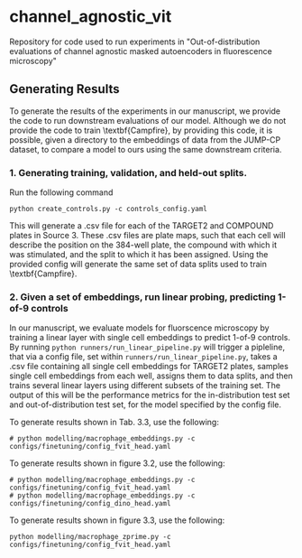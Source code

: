 # channel_agnostic_vit
Repository for code used to run experiments in "Out-of-distribution evaluations of channel agnostic masked autoencoders in fluorescence microscopy"

## Generating Results

To generate the results of the experiments in our manuscript, we provide the code to run downstream evaluations of our model. Although we do not provide the code to train \textbf{Campfire}, by providing this code, it is possible, given a directory to the embeddings of data from the JUMP-CP dataset, to compare a model to ours using the same downstream criteria. 


### 1. Generating training, validation, and held-out splits. 

Run the following command 
```
python create_controls.py -c controls_config.yaml
```
This will generate a .csv file for each of the TARGET2 and COMPOUND plates in Source 3. These .csv files are plate maps, such that each cell will describe the position on the 384-well plate, the compound with which it was stimulated, and the split to which it has been assigned. Using the provided config will generate the same set of data splits used to train \textbf{Campfire}. 

### 2. Given a set of embeddings, run linear probing, predicting 1-of-9 controls 

In our manuscript, we evaluate models for fluorscence microscopy by training a linear layer with single cell embeddings to predict 1-of-9 controls. 
By running `python runners/run_linear_pipeline.py` will trigger a pipleline, that via a config file, set within `runners/run_linear_pipeline.py`, takes a .csv file containing all single cell embeddings for TARGET2 plates, samples single cell embeddings from each well, assigns them to data splits, and then trains several linear layers using different subsets of the training set. The output of this will be the performance metrics for the in-distribution test set and out-of-distribution test set, for the model specified by the config file. 


To generate results shown in Tab. 3.3, use the following:
```
# python modelling/macrophage_embeddings.py -c configs/finetuning/config_fvit_head.yaml
```


To generate results shown in figure 3.2, use the following:
```
# python modelling/macrophage_embeddings.py -c configs/finetuning/config_fvit_head.yaml
# python modelling/macrophage_embeddings.py -c configs/finetuning/config_dino_head.yaml
```

To generate results shown in figure 3.3, use the following:
```
python modelling/macrophage_zprime.py -c configs/finetuning/config_fvit_head.yaml
```